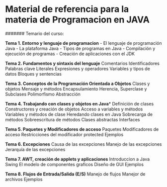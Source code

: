 # Material de referencia para la materia de Programacion en JAVA

####### Temario del curso:

**Tema 1. Entorno y lenguaje de programacion**
    - El lenguaje de programación Java
    - La plataforma Java
    - Tipos de programas en Java
    - Compilación y ejecución de programas
    - Creación de aplicaciones con el JDK
  
**Tema 2. Fundamentos y sintaxis del lenguaje**
    Comentarios
    Identificadores
    Palabras clave
    Literales
    Expresiones y operadores
    Variables y tipos de datos
    Bloques y sentencias

**Tema 3. Conceptos de la Programación Orientada a Objetos**
    Clases y objetos
    Mensaje y métodos
    Encapsulamiento
    Herencia, Superclase y Subclases
    Polimorfismo
    Abstracción

**Tema 4. Trabajando con clases y objetos en Java***
    Definición de clases
    Constructores y creación de objetos
    Acceso a variables y métodos
    Variables y métodos de clase
    Heredando clases en Java
    Sobrecarga de métodos
    Sobreescritura de métodos
    Clases abstractas
    Interfaces

**Tema 5. Paquetes y Modificadores de acceso**
    Paquetes
    Modificadores de acceso
    Restricciones del modificador protected
    Ejemplos

**Tema 6. Excepciones**
    Causa de las excepciones
    Manejo de las excepciones
    Jerarquía de las excepciones

**Tema 7. AWT, creación de applets y aplicaciones**
    Introduccion a Java Swing
    El modelo de componentes graficos
    Diseño de GUI
    Ejemplos

**Tema 8. Flujos de Entrada/Salida (E/S)**
    Manejo de flujos
    Manejor de archivos
    Ejemplos

